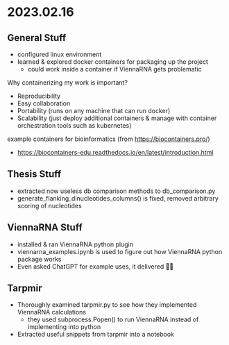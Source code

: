 # 2023.02.16

## General Stuff

- configured linux environment
- learned & explored docker containers for packaging up the project
  - could work inside a container if ViennaRNA gets problematic

Why containerizing my work is important?

- Reproducibility
- Easy collaboration
- Portability (runs on any machine that can run docker)
- Scalability (just deploy additional containers & manage with container orchestration tools such as kubernetes)

example containers for bioinformatics (from <https://biocontainers.pro/>)

- <https://biocontainers-edu.readthedocs.io/en/latest/introduction.html>

## Thesis Stuff

- extracted now useless db comparison methods to db_comparison.py
- generate_flanking_dinucleotides_columns() is fixed, removed arbitrary scoring of nucleotides

## ViennaRNA Stuff

- installed & ran ViennaRNA python plugin
- viennarna_examples.ipynb is used to figure out how ViennaRNA python package works
- Even asked ChatGPT for example uses, it delivered 👍🏻

## Tarpmir

- Thoroughly examined tarpmir.py to see how they implemented ViennaRNA calculations
  - they used subprocess.Popen() to run ViennaRNA instead of implementing into python
- Extracted useful snippets from tarpmir into a notebook
